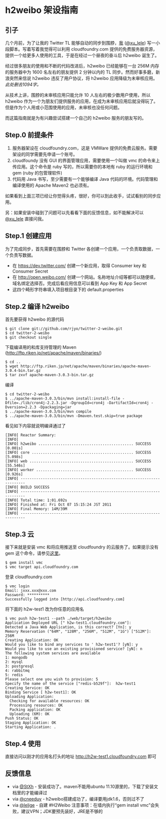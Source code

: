 # h2weibo 架设指南

## 引子

几个月前，为了让我的 Twitter TL 能够自动的同步到围脖，[我](http://jyorr.com) ([@xu_lele](http://twitter.com/xu_lele)) 写一小段脚本。写着写着我觉得可以利用 cloudfoundry.com 提供的免费服务器资源，提供一个给更多人使用的工具，于是在经过一个昼夜的奋斗后 h2weibo 诞生了。

经过很多朋友的使用和不断的代码改进后，h2weibo 已经能够在一台 256M 内存的服务器中为 1600 名左右的朋友提供 2 分钟以内的 TL 同步。然而好事多磨，新浪突然来信说 h2weibo 违反了用户协议，将 h2weibo 应用降级为未审核应用。*此处删去1094字。*

从技术上讲，围脖的未审核应用只能允许 10 人左右的极少数用户使用，所以 h2weibo 作为一个为朋友们提供服务的应用，在成为未审核应用后就没得玩了。但是作为个人用或小范围使用的应用，未审核也没任何问题。

而这篇指南就是为有兴趣尝试搭建一个自己的 h2weibo 服务的朋友写的。

## Step.0 前提条件

1. 服务器架设在 cloudfoundry.com，这是 VMWare 提供的免费云服务。需要架设的同学需要先申请一个账号。
2. cloudfoundy 没有 GUI 的界面管理应用，需要使用一个叫做 vmc 的命令来上传应用。这个命令是 ruby 写的，所以需要你的本地有 ruby 的运行环境和 gem (ruby 的包管理软件)
3. 代码用 Java 书写，至少需要有一个能够编译 Java 代码的环境。代码管理和编译使用的 Apache Maven2 也必须有。

如果看到上面三项已经让你觉得头疼，很好，你可以到此收手，试试看别的同步应用。

另：如果安装中碰到了问题可以先看看下面的反馈信息，如不能解决可以 [@xu_lele](http://twitter.com/xu_lele) 直接问我。


## Step.1 创建应用

为了完成同步，首先需要在围脖和 Twitter 各创建一个应用，一个负责取数据，一个负责写数据。

* 在 https://dev.twitter.com/ 创建一个新应用，取得 Consumer key 和 Consumer Secret
* 在 http://open.weibo.com/ 创建一个网站。名称地址介绍等都可以随便填，域名绑定选择否。完成后看应用信息可以看到 App Key 和 App Secret
* 这四个畸形字符串填入项目根目录下的 default.properties

## Step.2 编译 h2weibo

首先要获得 h2weibo 的源代码

	$ git clone git://github.com/rjyo/twitter-2-weibo.git
	$ cd twitter-2-weibo
	$ git checkout single

下载编译用的和库支持管理的 Maven (http://ftp.riken.jp/net/apache/maven/binaries/)

	$ cd ..
	$ wget http://ftp.riken.jp/net/apache/maven/binaries/apache-maven-3.0.4-bin.tar.gz
	$ tar zxvf apache-maven-3.0.3-bin.tar.gz

编译	

	$ cd twitter-2-weibo	
	$ ../apache-maven-3.0.3/bin/mvn install:install-file -Dfile=./lib/cron4j-2.2.3.jar -DgroupId=cron4j -DartifactId=cron4j -Dversion=2.2.3 -Dpackaging=jar
	$ ../apache-maven-3.0.3/bin/mvn compile
	$ ../apache-maven-3.0.3/bin/mvn -Dmaven.test.skip=true package
	
看见如下内容就说明编译通过了
	
	[INFO] Reactor Summary:
	[INFO]
	[INFO] h2weibo ........................................... SUCCESS [0.001s]
	[INFO] core .............................................. SUCCESS [5.098s]
	[INFO] web ............................................... SUCCESS [55.546s]
	[INFO] worker ............................................ SUCCESS [0.926s]
	[INFO] ------------------------------------------------------------------------
	[INFO] BUILD SUCCESS
	[INFO] ------------------------------------------------------------------------
	[INFO] Total time: 1:01.692s
	[INFO] Finished at: Fri Oct 07 15:15:24 JST 2011
	[INFO] Final Memory: 14M/39M
	[INFO] ------------------------------------------------------------------------


## Step.3 云

接下来就是安装 vmc 和将应用推送至 cloudfoundry 的云服务了。如果提示没有 gem 这个命令，请参见[这里](http://rubygems.org/)。

	$ gem install vmc
	$ vmc target api.cloudfoundry.com

登录 cloudfoundry.com

	$ vmc login
	Email: jxxx.xxx@xxx.com
	Password: **********
	Successfully logged into [http://api.cloudfoundry.com]

将下面的 h2w-test1 改为你任意的应用名

	$ vmc push h2w-test1 --path ./web/target/h2weibo
	Application Deployed URL [" h2w-test1.cloudfoundry.com"]:
	Detected a Java Web Application, is this correct? [Yn]: y
	Memory Reservation ("64M", "128M", "256M", "512M", "1G") ["512M"]: 256M
	Creating Application: OK
	Would you like to bind any services to ' h2w-test1'? [yN]: y
	Would you like to use an existing provisioned service? [yN]: n
	The following system services are available
	1: mongodb
	2: mysql
	3: postgresql
	4: rabbitmq
	5: redis
	Please select one you wish to provision: 5
	Specify the name of the service ["redis-b529f"]:  h2w-test1
	Creating Service: OK
	Binding Service [ h2w-test1]: OK
	Uploading Application:
	  Checking for available resources: OK
	  Processing resources: OK
	  Packing application: OK
	  Uploading (6M): OK
	Push Status: OK
	Staging Application: OK
	Starting Application: .

## Step.4 使用

直接访问以刚才的应用名打头的地址 http://h2w-test1.cloudfoundry.com 即可

## 反馈信息

* via [@StXh](http://twitter.com/StXh) - 安装成功了。maven不能用ubuntu 11.10源里的，下载了安装文档里的才能编译过
* via [@cneeduy](http://twitter.com/cneeduy) - h2weibo搭建成功了，编译要用jdk1.6，否则过不了
* via [@lelige](http://twitter.com/lelige) - 自建 #H2Weibo 注意事项：在墙内执行“gem install vmc”会失败，建议VPN；JDK要预先装好，JRE是不够的
